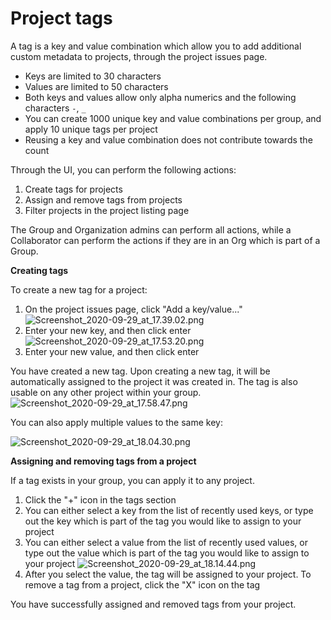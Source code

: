 # Project tags

A tag is a key and value combination which allow you to add additional custom metadata to projects, through the project issues page.

* Keys are limited to 30 characters
* Values are limited to 50 characters
* Both keys and values allow only alpha numerics and the following characters `-`, `_`
* You can create 1000 unique key and value combinations per group, and apply 10 unique tags per project 
* Reusing a key and value combination does not contribute towards the count

Through the UI, you can perform the following actions:

1. Create tags for projects
2. Assign and remove tags from projects
3. Filter projects in the project listing page

The Group and Organization admins can perform all actions, while a Collaborator can perform the actions if they are in an Org which is part of a Group.

**Creating tags**

To create a new tag for a project:

1. On the project issues page, click "Add a key/value..."![Screenshot\_2020-09-29\_at\_17.39.02.png](https://support.snyk.io/hc/article_attachments/360011820818/Screenshot_2020-09-29_at_17.39.02.png)
2. Enter your new key, and then click enter![Screenshot\_2020-09-29\_at\_17.53.20.png](https://support.snyk.io/hc/article_attachments/360011735637/Screenshot_2020-09-29_at_17.53.20.png)
3. Enter your new value, and then click enter

You have created a new tag. Upon creating a new tag, it will be automatically assigned to the project it was created in. The tag is also usable on any other project within your group. ![Screenshot\_2020-09-29\_at\_17.58.47.png](https://support.snyk.io/hc/article_attachments/360011735977/Screenshot_2020-09-29_at_17.58.47.png)

You can also apply multiple values to the same key:

![Screenshot\_2020-09-29\_at\_18.04.30.png](https://support.snyk.io/hc/article_attachments/360011821678/Screenshot_2020-09-29_at_18.04.30.png)

**Assigning and removing tags from a project**

If a tag exists in your group, you can apply it to any project.

1. Click the "+" icon in the tags section
2. You can either select a key from the list of recently used keys, or type out the key which is part of the tag you would like to assign to your project 
3. You can either select a value from the list of recently used values, or type out the value which is part of the tag you would like to assign to your project ![Screenshot\_2020-09-29\_at\_18.14.44.png](https://support.snyk.io/hc/article_attachments/360011736237/Screenshot_2020-09-29_at_18.14.44.png)
4. After you select the value, the tag will be assigned to your project. To remove a tag from a project, click the "X" icon on the tag 

You have successfully assigned and removed tags from your project.

